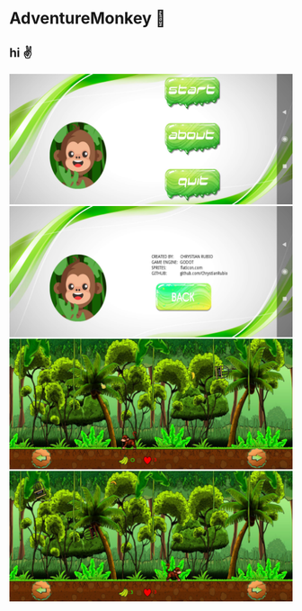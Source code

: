 # AdventureMonkey :monkey:

## hi :v:


!["AventureMonkeyScreen"](ScreenshotInit.jpg "Init")
!["AventureMonkeyScreen"](ScreenshotAbout.jpg "About")
!["AventureMonkeyScreen"](ScreenshotGame2.jpg "In game")
!["AventureMonkeyScreen"](ScreenshotGame1.jpg "In game")
